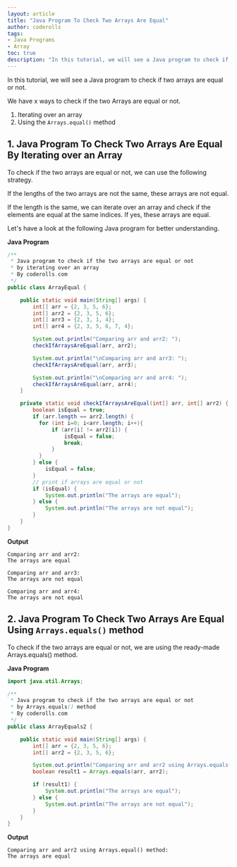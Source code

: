 ```yaml
---
layout: article  
title: "Java Program To Check Two Arrays Are Equal"  
author: coderolls  
tags:
- Java Programs
- Array
toc: true
description: "In this tutorial, we will see a Java program to check if two arrays are equal or not."
---
```


In this tutorial, we will see a Java program to check if two arrays are equal or not.

We have x ways to check if the two Arrays are equal or not.

1. Iterating over an array
2. Using the `Arrays.equal()` method

## 1. Java Program To Check Two Arrays Are Equal By Iterating over an Array

To check if the two arrays are equal or not, we can use the following strategy.

If the lengths of the two arrays are not the same, these arrays are not equal.

If the length is the same, we can iterate over an array and check if the elements are equal at the same indices. If yes, these arrays are equal.

Let's have a look at the following Java program for better understanding.

**Java Program**

```java
/**
 * Java program to check if the two arrays are equal or not
 * by iterating over an array
 * By coderolls.com
 */
public class ArrayEqual {

    public static void main(String[] args) {
        int[] arr = {2, 3, 5, 6};
        int[] arr2 = {2, 3, 5, 6};
        int[] arr3 = {2, 3, 1, 4};
        int[] arr4 = {2, 3, 5, 6, 7, 4};

        System.out.println("Comparing arr and arr2: ");
        checkIfArraysAreEqual(arr, arr2);

        System.out.println("\nComparing arr and arr3: ");
        checkIfArraysAreEqual(arr, arr3);

        System.out.println("\nComparing arr and arr4: ");
        checkIfArraysAreEqual(arr, arr4);
    }

    private static void checkIfArraysAreEqual(int[] arr, int[] arr2) {
        boolean isEqual = true;
        if (arr.length == arr2.length) {
          for (int i=0; i<arr.length; i++){
              if (arr[i] != arr2[i]) {
                  isEqual = false;
                  break;
              }
          }
        } else {
            isEqual = false;
        }
        // print if arrays are equal or not
        if (isEqual) {
            System.out.println("The arrays are equal");
        } else {
            System.out.println("The arrays are not equal");
        }
    }
}
```

**Output**

```
Comparing arr and arr2: 
The arrays are equal

Comparing arr and arr3: 
The arrays are not equal

Comparing arr and arr4: 
The arrays are not equal
```



## 2. Java Program To Check Two Arrays Are Equal Using `Arrays.equals()` method

To check if the two arrays are equal or not, we are using the ready-made Arrays.equals() method.

**Java Program**

```java
import java.util.Arrays;

/**
 * Java program to check if the two arrays are equal or not
 * by Arrays.equals() method
 * By coderolls.com
 */
public class ArrayEquals2 {

    public static void main(String[] args) {
        int[] arr = {2, 3, 5, 6};
        int[] arr2 = {2, 3, 5, 6};

        System.out.println("Comparing arr and arr2 using Arrays.equals() method: ");
        boolean result1 = Arrays.equals(arr, arr2);

        if (result1) {
            System.out.println("The arrays are equal");
        } else {
            System.out.println("The arrays are not equal");
        }
    }
}
```

**Output**

```
Comparing arr and arr2 using Arrays.equal() method: 
The arrays are equal
```

